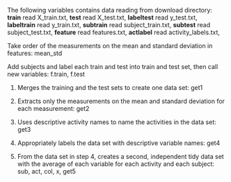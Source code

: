 The following variables contains data reading from download directory:
**train** read X_train.txt,
**test** read X_test.txt,
**labeltest** read y_test.txt,
**labeltrain** read y_train.txt,
**subtrain** read subject_train.txt,
**subtest** read subject_test.txt,
**feature** read features.txt,
**actlabel** read activity_labels.txt,

Take order of the measurements on the mean and standard deviation in features: mean_std

Add subjects and label each train and test into train and test set, then call new variables: f.train, f.test

1. Merges the training and the test sets to create one data set: get1

2. Extracts only the measurements on the mean and standard deviation for each measurement: get2

3. Uses descriptive activity names to name the activities in the data set: get3

4. Appropriately labels the data set with descriptive variable names: get4

5. From the data set in step 4, creates a second, independent tidy data set with the average of each variable
for each activity and each subject: sub, act, col, x, get5
